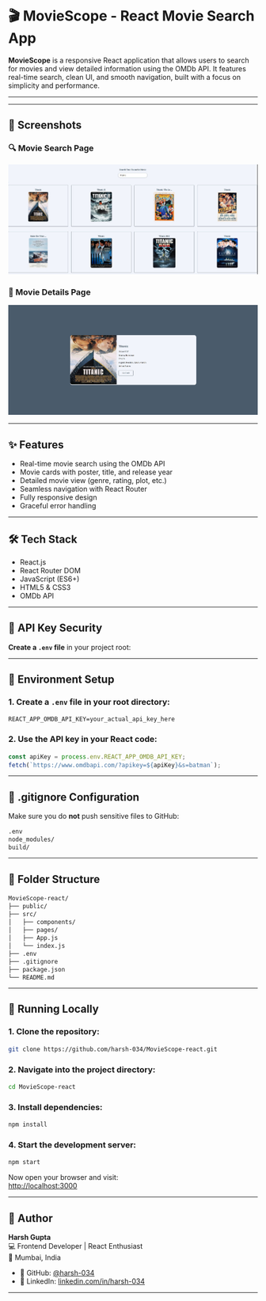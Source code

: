 # 🎬 MovieScope - React Movie Search App

**MovieScope** is a responsive React application that allows users to search for movies and view detailed information using the OMDb API. It features real-time search, clean UI, and smooth navigation, built with a focus on simplicity and performance.

---

<!-- ## 🔗 Live Demo

[👉 View Live App](https://your-live-link.netlify.app) -->

---

## 📸 Screenshots

### 🔍 Movie Search Page  
![Movie Search](./src/MyComponent/Image/MovieScope_Image1.jpg)

### 🎥 Movie Details Page  
![Movie Details](./src/MyComponent/Image/MovieScope_image2.jpg)

---

## ✨ Features

- Real-time movie search using the OMDb API  
- Movie cards with poster, title, and release year  
- Detailed movie view (genre, rating, plot, etc.)  
- Seamless navigation with React Router  
- Fully responsive design  
- Graceful error handling

---

## 🛠️ Tech Stack

- React.js  
- React Router DOM  
- JavaScript (ES6+)  
- HTML5 & CSS3  
- OMDb API

---

## 🔐  API Key Security


**Create a `.env` file** in your project root:

---

## 🔐 Environment Setup

### 1. Create a `.env` file in your root directory:
```env
REACT_APP_OMDB_API_KEY=your_actual_api_key_here
```

### 2. Use the API key in your React code:
```js
const apiKey = process.env.REACT_APP_OMDB_API_KEY;
fetch(`https://www.omdbapi.com/?apikey=${apiKey}&s=batman`);
```

---

## 🚫 .gitignore Configuration

Make sure you do **not** push sensitive files to GitHub:

```
.env
node_modules/
build/
```

---

## 📁 Folder Structure

```
MovieScope-react/
├── public/
├── src/
│   ├── components/
│   ├── pages/
│   ├── App.js
│   └── index.js
├── .env
├── .gitignore
├── package.json
└── README.md
```

---

## 🧪 Running Locally

### 1. Clone the repository:
```bash
git clone https://github.com/harsh-034/MovieScope-react.git 
```

### 2. Navigate into the project directory:
```bash
cd MovieScope-react
```

### 3. Install dependencies:
```bash
npm install
```

### 4. Start the development server:
```bash
npm start
```

Now open your browser and visit:  
[http://localhost:3000](http://localhost:3000)

---

## 👤 Author

**Harsh Gupta**  
💻 Frontend Developer | React Enthusiast  
📍 Mumbai, India

- 🔗 GitHub: [@harsh-034](https://github.com/harsh-034)  
- 🔗 LinkedIn: [linkedin.com/in/harsh-034](https://www.linkedin.com/in/harsh-034)

---